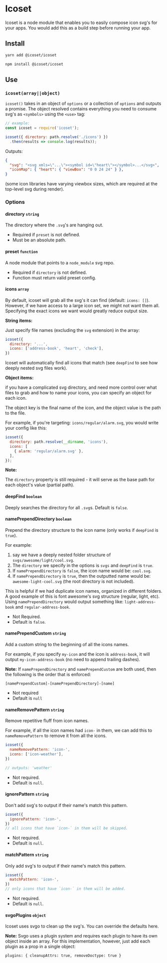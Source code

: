 # Icoset

Icoset is a node module that enables you to easily compose icon svg's for your apps.
You would add this as a build step before running your app.

## Install

```bash
yarn add @icoset/icoset
```
```bash
npm install @icoset/icoset
```

## Use

### `icoset(array||object)`

`icoset()` takes in an object of `options` or a collection of `options` and outputs
a promise. The object resolved contains everything you need to consume svg's as
`<symbols>` using the `<use>` tag:

```javascript
// example:
const icoset = require('icoset');

icoset({ directory: path.resolve('./icons') })
  .then(results => console.log(results));
```

Outputs:

```json
{
  "svg": "<svg xmls=\"...\"><symbol id=\"heart\"></symbol>...</svg>",
  "iconMap": { "heart": { "viewBox": "0 0 24 24" } },
}
```

(some icon libraries have varying viewbox sizes, which are required at the top-level
svg during render).

### Options

#### directory `string`

The directory where the `.svg`'s are hanging out.

- Required if `preset` is not defined.
- Must be an absolute path.

#### preset `function`

A node module that points to a `node_module` svg repo.

- Required if `directory` is not defined.
- Function must return valid preset config.

#### icons `array`

By default, icoset will grab all the svg's it can find (default: `icons: []`). However,
if we have access to a large icon set, we might not want them all. Specifying the
exact icons we want would greatly reduce output size.

**String items:**

Just specify file names (excluding the `svg` extension) in the array:

```javascript
icoset({
  directory: '...',
  icons: ['address-book', 'heart', 'check'],
})
```

Icoset will automatically find all icons that match (see `deepFind` to see how
deeply nested svg files work).

**Object items:**

if you have a complicated svg directory, and need more control over what files
to grab and how to name your icons, you can specify an object for each icon.

The object key is the final name of the icon, and the object value is the
path to the file.

For example, if you're targeting: `icons/regular/alarm.svg`, you would write
your config like this:

```javascript
icoset({
  directory: path.resolve(__dirname, 'icons'),
  icons: [
    { alarm: 'regular/alarm.svg' },
  ],
});
```

**Note:**

The `directory` property is still required - it will serve as the base path
for each object's value (partial path).

#### deepFind `boolean`

Deeply searches the directory for all `.svg`s. Default is `false`.

#### namePrependDirectory `boolean`

Prepend the directory structure to the icon name (only works if `deepFind` is `true`).

For example:

1. say we have a deeply nested folder structure of `svgs/awesome/light/cool.svg`.
2. The `directory` we specify in the options is `svgs` and `deepFind` is `true`.
3. If `namePrependDirectory` is `false`, the icon name would be: `cool.svg`.
4. If `namePrependDirectory` is `true`, then the outputted name would be:
`awesome-light-cool.svg` (the root directory is not included).

This is helpful if we had duplicate icon names, organized in different folders. A good 
example of this is font awesome's svg structure (regular, light, etc). Using
`namePrependDirectory` would output something like: `light-address-book` and
`regular-address-book`.

- Not Required.
- Default is `false`.

#### namePrependCustom `string`

Add a custom string to the beginning of all the icons names.

For example, if you specify `my-icon` and the icon is `address-book`, it will
output `my-icon-address-book` (no need to append trailing dashes).

**Note:** If `namePrependDirectory` and `namePrependCustom` are both used,
then the following is the order that is enforced:

```
[namePrependCustom]-[namePrependDirectory]-[name]
```

- Not required
- Default is `null`

#### nameRemovePattern `string`

Remove repetitive fluff from icon names.

For example, if all the icon names had `icon-` in them, we can add this to
`nameRemovePattern` to remove it from all the icons.

```javascript
icoset({
  nameRemovePattern: 'icon-',
  icons: ['icon-weather'],
})

// outputs: 'weather'
```

- Not required.
- Default is `null`.

#### ignorePattern `string`

Don't add svg's to output if their name's match this pattern.

```javascript
icoset({
  ignorePattern: 'icon-',
})
// all icons that have `icon-` in them will be skipped.
```

- Not required.
- Default is `null`.

#### matchPattern `string`

Only add svg's to output if their name's match this pattern.

```javascript
icoset({
  matchPattern: 'icon-',
})
// only icons that have `icon-` in them will be added.
```

- Not required.
- Default is `null`.

#### svgoPlugins `object`

Icoset uses svgo to clean up the svg's. You can override the defaults here.

**Note:** Svgo uses a plugin system and requires each plugin to have its own
object inside an array. For this implementation, however, just add each plugin
as a prop in a single object:

```
plugins: { cleanupAttrs: true, removeDoctype: true }
```

